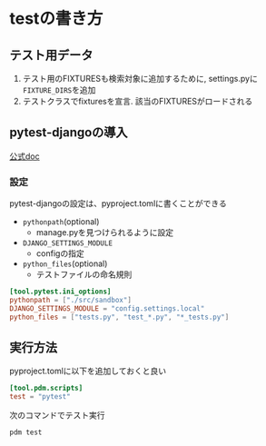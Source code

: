 # testの書き方

## テスト用データ

1. テスト用のFIXTURESも検索対象に追加するために, settings.pyに`FIXTURE_DIRS`を追加
2. テストクラスでfixturesを宣言. 該当のFIXTURESがロードされる


## pytest-djangoの導入

[公式doc](https://pytest-django.readthedocs.io/en/latest/#)

### 設定

pytest-djangoの設定は、pyproject.tomlに書くことができる
- `pythonpath`(optional)
  - manage.pyを見つけられるように設定
- `DJANGO_SETTINGS_MODULE`
  - configの指定
- `python_files`(optional)
  - テストファイルの命名規則

```toml
[tool.pytest.ini_options]
pythonpath = ["./src/sandbox"]
DJANGO_SETTINGS_MODULE = "config.settings.local"
python_files = ["tests.py", "test_*.py", "*_tests.py"]
```

## 実行方法

pyproject.tomlに以下を追加しておくと良い
```toml
[tool.pdm.scripts]
test = "pytest"
```

次のコマンドでテスト実行
```shell
pdm test
```